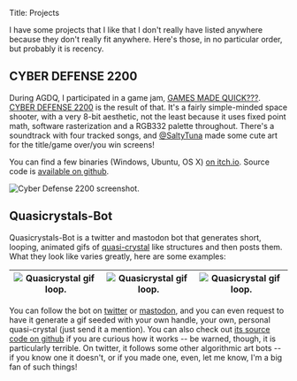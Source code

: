 Title: Projects

I have some projects that I like that I don't really have listed anywhere because they don't really fit anywhere. Here's those, in no
particular order, but probably it is recency.

CYBER DEFENSE 2200
------------------

During AGDQ, I participated in a game jam, [GAMES MADE QUICK???](https://itch.io/jam/games-made-quick/rate/111740). 
[CYBER DEFENSE 2200](https://halcy.itch.io/cyber-defense-2200) is the result of that. It's a fairly simple-minded space shooter,
with a very 8-bit aesthetic, not the least because it uses fixed point math, software rasterization and a RGB332 palette throughout. There's
a soundtrack with four tracked songs, and [@SaltyTuna](https://twitter.com/SaltyTuna) made some cute art for the title/game over/you win screens!

You can find a few binaries (Windows, Ubuntu, OS X) [on itch.io](https://halcy.itch.io/cyber-defense-2200). Source code is [available on
github](https://halcy.itch.io/cyber-defense-2200).

![Cyber Defense 2200 screenshot.]({filename}/images/cyber_defense_2200.png "Cyber Defense 2200 screenshot.")

Quasicrystals-Bot
-----------------

Quasicrystals-Bot is a twitter and mastodon bot that generates short, looping, animated gifs of [quasi-crystal](https://en.wikipedia.org/wiki/Quasicrystal) 
like structures and then posts them. What they look like varies greatly, here are some examples:

![Quasicrystal gif loop.]({filename}/images/2035812253.gif "Quasicrystal gif loop.") | ![Quasicrystal gif loop.]({filename}/images/1577933691.gif "Quasicrystal gif loop.") | ![Quasicrystal gif loop.]({filename}/images/1651526861.gif "Quasicrystal gif loop.")
------------------------------------------------------------------------------------ | ------------------------------------------------------------------------------------ | ------------------------------------------------------------------------------------

You can follow the bot on [twitter](https://twitter.com/quasi_crystals) or [mastodon](https://mastodon.social/users/quasi_crystals), and you can even 
request to have it generate a gif seeded with your own handle, your own, personal quasi-crystal (just send it a mention). You can also check out [its
source code on github](https://github.com/halcy/quasi_crystals_bot/) if you are curious how it works -- be warned, though, it is particularly terrible. On twitter, it follows some
other algorithmic art bots -- if you know one it doesn't, or if you made one, even, let me know, I'm a big fan of such things!
